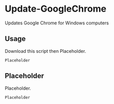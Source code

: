 # Update-GoogleChrome
Updates Google Chrome for Windows computers

## Usage
Download this script then Placeholder.

` Placeholder `

## Placeholder
Placeholder.

` Placeholder `
